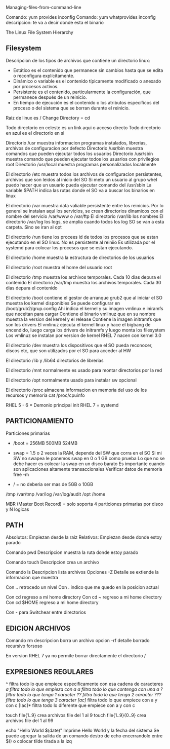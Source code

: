 Managing-files-from-command-line

Comando: yum provides inconfig
Comando: yum whatprovides inconfig
descripcion: te va a decir donde esta el binario

The Linux File System Hierarchy

Filesystem 
----------------------------------------------

Descripcion de los tipos de archivos que contiene un directorio linux:

- Estático es el contenido que permanece sin cambios hasta que se edita o reconfigura explícitamente.
- Dinámico o variable es el contenido típicamente modificado o anexado por procesos activos.
- Persistente es el contenido, particularmente la configuración, que permanece después de un reinicio.
- En tiempo de ejecución es el contenido o los atributos específicos del proceso o del sistema que se borran durante el reinicio.

Raiz de linux es /
Change Directory = cd

Todo directorio en celeste es un link aqui o acceso directo
Todo directorio en azul es el directorio en si

Directorio /usr muestra informacion programas instalados, librerias, archivos de configuracion por defecto
Directorio /usr/bin muestra comandos que pueden ejecutar todos los usuarios
Directorio /usr/sbin muestra comando que pueden ejecutar todos los usuarios con privilegios root
Directorio /usr/local muestra programas personalizados localmente

El directorio /etc muestra todos los archivos de configuracion persistentes, archivos que son leidos al inicio del SO
Si meto un usuario al grupo whel puedo hacer que un usuario pueda ejecutar comando del /usr/sbin
La variable $PATH indica las rutas donde el SO va a buscar los binarios en linux

El directorio /var muestra data valiable persistente entre los reinicios.
Por lo general se instalan aqui los servicios, se crean directorios dinamicos con el nombre del servicio /var/www o /var/ftp
El directorio /var/lib los nombres
El directorio /var/log los logs, se amplia cuando todos los log SO se van a esta carpeta. Sino se iran al opt

El directorio /run tiene los procees id de todos los procesos que se estan ejecutando en el SO linux. No es persistente al reiniio
Es utilizada por el systemd para colocar los procesos que se estan ejecutando.

El directorio /home muestra la estructura de directorios de los usuarios

El directorio /root muestra el home del usuario root

El directorio /tmp muestra los archivos temporales. Cada 10 dias depura el contenido
El directorio /var/tmp muestra los archivos temporales. Cada 30 dias depura el contenido

El directorio /boot contiene el gestor de arranque grub2 que al iniciar el SO muestra los kernel disponibles 
Se puede configurar en /boot/grub2/grup.config
Ahi indica el kernel y su imagen vmlinux e iniramfs que neceitan para cargar
Contiene el binario vmlinuz que en su nombre muestra la version del kernel y el release
Contiene la imagen initramfs que son los drivers
El vmlinuz ejecuta el kernel linux y hace el bigbang de encendido, luego carga los drivers de initramfs y luego monta los filesystem
Los vmlinuz se instalan por version de kernel
RHEL 7 nacen con kernel 3.0

El directorio /dev muestra los dispositivos que el SO pueda reconocer, discos etc, que son utilizados por el SO para acceder al HW

El directorio /lib y /lib64 directorios de librerias

El directorio /mnt normalmente es usado para montar directorios por la red

El directorio /opt normalmente usado para instalar sw opcional

El directorio /proc almacena informacion en memoria del uso de los recursos y memoria
cat /proc/cpuinfo

RHEL 5 - 6 = Demonio principal init
RHEL 7 = systemd


PARTICIONAMIENTO
----------------------------------------------

Particiones primarias

- /boot = 256MB 500MB 524MB

 - swap = 1.5 o 2 veces la RAM, depende del SW que corra en el SO
Si mi SW no swapea le ponemos swap en 0 o 1 GB como prueba
Lo que no se debe hacer es colocar la swap en un disco barato
Es importante cuando son aplicaciones altamente transaccionales
Verificar datos de memoria free -m

 - / = no deberia ser mas de 5GB o 10GB

/tmp
/var/tmp
/var/log
/var/log/audit
/opt
/home

MBR (Master Boot Record) = solo soporta 4 particiones primarias por disco y N logicas


PATH 
-------------------------
Absolutos: Empiezan desde la raiz
Relativos: Empiezan desde donde estoy parado

Comando pwd
Descripcion muestra la ruta donde estoy parado

Comando touch
Descripcion crea un archivo

Comando ls
Descripcion lista archivos
Opciones -Z
Detalle se extiende la informacion que muestra

Con .. retrocedo un nivel
Con . indico que me quedo en la posicion actual

Con cd       regreso a mi home directory
Con cd ~     regreso a mi home directory
Con cd $HOME regreso a mi home directory

Con -        para Switchear entre directorios

EDICION ARCHIVOS
-------------------------

Comando rm
descripcion borra un archivo
opcion -rf
detalle borrado recursivo forsoso


En version RHEL 7 ya no permite borrar directamente el directorio /

EXPRESIONES REGULARES
----------------------------

^ filtra todo lo que empiece especificamente con esa cadena de caracteres
*a filtra todo lo que empieza con a
*a* filtra todo lo que contenga con una a
? filtra todo lo que tenga 1 caracter
?? filtra todo lo que tenga 2 caracter
??? filtra todo lo que tenga 3 caracter
[ac]* filtra todo lo que empiece con a y con c
[!ac]* filtra todo lo diferente que empiece con a y con c

touch file{1..9} crea archivos file del 1 al 9
touch file{1..9}{0..9} crea archivos file del 1 al 99

echo "Hello World $(date)" 
Imprime Hello World y la fecha del sistema
Se puede agregar la salida de un comando destro de echo encerrandolo entre $() o colocar tilde tirada a la izq

 


